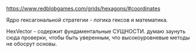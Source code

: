 https://www.redblobgames.com/grids/hexagons/#coordinates

Ядро гексагональной стратегии - логика гексов и математика.

HexVector - содержит фундаментальные СУЩНОСТИ. думаю заунуть сюда проверки, чтобы быть уверенным, что высокоуровневые методы не обосрут основы.

